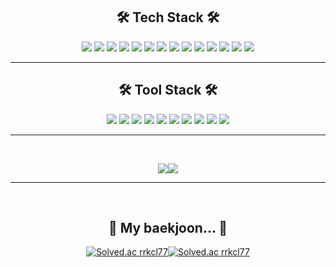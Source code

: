 <div align=center>
<h2>🛠 Tech Stack 🛠</h2>
<p>
<img src="https://img.shields.io/badge/Python-3776AB?style=for-the-badge&logo=Python&logoColor=white"/>
<img src= "https://img.shields.io/badge/java-%23ED8B00.svg?style=for-the-badge&logo=java&logoColor=white"/>
<img src="https://img.shields.io/badge/Django-092E20?style=for-the-badge&logo=Django&logoColor=white"/>
<img src="https://img.shields.io/badge/R-276DC3?style=for-the-badge&logo=R&logoColor=white"/>
<img src= "https://img.shields.io/badge/Bootstrap-7952B3?style=for-the-badge&logo=Bootstrap&logoColor=white"/>
 <img src="https://img.shields.io/badge/Springboot-6DB33F?style=for-the-badge&logo=Springboot&logoColor=white"/>
 <img src= "https://img.shields.io/badge/Vue.js-4FC08D?style=for-the-badge&logo=Vue.js&logoColor=white"/>
 <img src="https://img.shields.io/badge/Gradle-02303A?style=for-the-badge&logo=Gradle&logoColor=white"/>
 <img src="https://img.shields.io/badge/Maven-C71A36?style=for-the-badge&logo=Apache Maven&logoColor=white"/>
  <img src= "https://img.shields.io/badge/MySQL-4479A1?style=for-the-badge&logo=Mysql&logoColor=white"/>
  <img src= "https://img.shields.io/badge/Postman-FF6C37?style=for-the-badge&logo=Postman&logoColor=white"/>
  <img src= "https://img.shields.io/badge/Numpy-013243?style=for-the-badge&logo=NumPy&logoColor=white"/>
  <img src= "https://img.shields.io/badge/pandas-150458?style=for-the-badge&logo=pandas&logoColor=white"/>
  <img src= "https://img.shields.io/badge/sklearn-F7931E?style=for-the-badge&logo=scikit-learn&logoColor=white"/>
<hr>

<h2>🛠 Tool Stack 🛠</h2>
<img src= "https://img.shields.io/badge/Visual Studio Code-007ACC?style=for-the-badge&logo=Visual Studio Code&logoColor=white"/>
<img src="https://img.shields.io/badge/jupyter-F37626?style=for-the-badge&logo=jupyter&logoColor=white"/>
<img src= "https://img.shields.io/badge/Eclipse-2C2255?style=for-the-badge&logo=Eclipse&logoColor=white"/>
<img src= "https://img.shields.io/badge/PyCharm-000000?style=for-the-badge&logo=PyCharm&logoColor=white"/>
<img src= "https://img.shields.io/badge/Notion-000000?style=for-the-badge&logo=Notion&logoColor=white"/>
<img src= "https://img.shields.io/badge/Sourcetree-0052CC?style=for-the-badge&logo=Sourcetree&logoColor=white"/>
<img src= "https://img.shields.io/badge/Mattermost-0058CC?style=for-the-badge&logo=Mattermost&logoColor=white"/>
<img src= "https://img.shields.io/badge/Jira-0052CC?style=for-the-badge&logo=Jira&logoColor=white"/>
<img src= "https://img.shields.io/badge/GitLab-FC6D26?style=for-the-badge&logo=GitLab&logoColor=white"/>
<img src= "https://img.shields.io/badge/GitHub-181717?style=for-the-badge&logo=GitHub&logoColor=white"/>

<hr>
<p>
<br>

![](https://github-readme-stats.vercel.app/api?username=rrkcl7733&show_icons=true&count_private=true&theme=tokyonight)![](https://github-readme-stats.vercel.app/api/top-langs/?username=rrkcl7733&layout=compact)
<br>
<hr>
<br>
<h2>💩 My baekjoon... 💩</h2>

[![Solved.ac rrkcl77](http://mazassumnida.wtf/api/v2/generate_badge?boj=rrkcl77)](https://solved.ac/rrkcl77)[![Solved.ac rrkcl77](http://mazandi.herokuapp.com/api?handle=rrkcl77&theme=warm)](https://solved.ac/rrkcl77)

</div>
